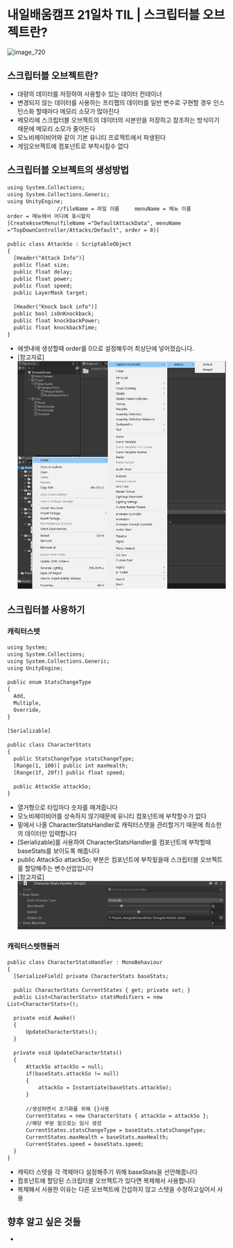 # 내일배움캠프 21일차 TIL |  스크립터블 오브젝트란?

![image_720](https://github.com/KimMaYa1/NBC/assets/141565207/e84deae9-27a9-4728-a617-7bc512f9d10b)

### 

## 스크립터블 오브젝트란?

- 대량의 데이터를 저장하여 사용할수 있는 데이터 컨테이너
- 변경되지 않는 데이터를 사용하는 프리팹의 데이터를 일반 변수로 구현할 경우 인스턴스화 할때마다 메모리 소모가 많아진다
- 메모리에 스크립터블 오브젝트의 데이터의 사본만을 저장하고 참조하는 방식이기 때문에 메모리 소모가 줄어든다
- 모노비헤이비어와 같이 기본 유니티 프로젝트에서 파생된다
- 게임오브젝트에 컴포넌트로 부착시킬수 없다

## 스크립터블 오브젝트의 생성방법

  ```
  using System.Collections;
  using System.Collections.Generic;
  using UnityEngine;
                  //fileName = 파일 이름     menuName = 메뉴 이름          order = 메뉴에서 어디에 표시할지
  [CreateAssetMenu(fileName ="DefaultAttackData", menuName ="TopDownController/Attacks/Default", order = 0)]

  public class AttackSo : ScriptableObject
  {
    [Header("Attack Info")]
    public float size;
    public float delay;
    public float power;
    public float speed;
    public LayerMask target;

    [Header("Knock back info")]
    public bool isOnKnockback;
    public float knockbackPower;
    public float knockbackTime;
  }
  ```
  - 에셋내에 생성할때 order를 0으로 설정해두어 최상단에 넣어졌습니다.
  - [참고자료]
  ![Alt text](image-1.png)

## 스크립터블 사용하기

### 캐릭터스텟
  ```
  using System;
  using System.Collections;
  using System.Collections.Generic;
  using UnityEngine;
  
  public enum StatsChangeType
  {
    Add,
    Multiple,
    Override,
  }

  [Serializable]

  public class CharacterStats
  {
    public StatsChangeType statsChangeType;
    [Range(1, 100)] public int maxHealth;
    [Range(1f, 20f)] public float speed;

    public AttackSo attackSo;
  }
  ```
- 열거형으로 타입마다 숫자를 매겨줍니다
- 모노비헤이비어를 상속하지 않기때문에 유니티 컴포넌트에 부착할수가 없다
- 밑에서 나올 CharacterStatsHandler로 캐릭터스텟을 관리할거기 때문에 최소한의 데이터만 입력합니다
- [Serializable]를 사용하여 CharacterStatsHandler를 컴포넌트에 부착할때 baseStats를 보이도록 해줍니다
- public AttackSo attackSo; 부분은 컴포넌트에 부착됬을때 스크립터블 오브젝트를 할당해주는 변수선업입니다
- [참고자료]
![Alt text](image-2.png)
### 캐릭터스텟핸들러

  ```
  public class CharacterStatsHandler : MonoBehaviour
  {
    [SerializeField] private CharacterStats baseStats;

    public CharacterStats CurrentStates { get; private set; }
    public List<CharacterStats> statsModifiers = new List<CharacterStats>();

    private void Awake()
    {
        UpdateCharacterStats();
    }

    private void UpdateCharacterStats()
    {
        AttackSo attackSo = null;
        if(baseStats.attackSo != null)
        {
            attackSo = Instantiate(baseStats.attackSo);
        }

        //생성하면서 초기화를 위해 {}사용
        CurrentStates = new CharacterStats { attackSo = attackSo };
        //해당 부분 밑으로는 임시 생성
        CurrentStates.statsChangeType = baseStats.statsChangeType;
        CurrentStates.maxHealth = baseStats.maxHealth;
        CurrentStates.speed = baseStats.speed;
    }
  }
  ```
  
- 캐릭터 스텟을 각 객체마다 설정해주기 위해 baseStats을 선언해줍니다
- 컴포넌트에 할당된 스크립터블 오브젝트가 있다면 복제해서 사용합니다
- 복제해서 사용한 이유는 다른 오브젝트에 간섭하지 않고 스텟을 수정하고싶어서 사용

## 향후 알고 싶은 것들

- 